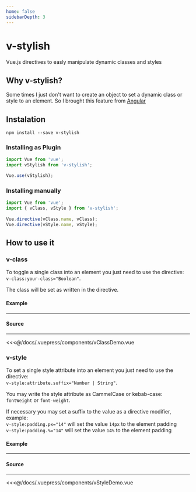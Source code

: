 ```yaml
---
home: false
sidebarDepth: 3
---
```


# v-stylish

Vue.js directives to easly manipulate dynamic classes and styles

## Why v-stylish?

Some times I just don't want to create an object to set a dynamic class or style to an element.
So I brought this feature from [Angular](https://angular.io/guide/template-syntax#binding-targets)

## Instalation

```
npm install --save v-stylish
```

### Installing as Plugin

```js
import Vue from 'vue';
import vStylish from 'v-stylish';

Vue.use(vStylish);
```

### Installing manually

```js
import Vue from 'vue';
import { vClass, vStyle } from 'v-stylish';
  
Vue.directive(vClass.name, vClass);
Vue.directive(vStyle.name, vStyle);
```

## How to use it

### v-class

To toggle a single class into an element you just need to use the directive:    
`v-class:your-class="Boolean"`.  

The class will be set as written in the directive.


#### Example
---

<v-class-demo />

#### Source
---

<<<@/docs/.vuepress/components/vClassDemo.vue

### v-style

To set a single style attribute into an element you just need to use the directive:    
`v-style:attribute.suffix="Number | String"`.  

You may write the style attribute as CammelCase or kebab-case: `fontWeight` or `font-weight`.  

If necessary you may set a suffix to the value as a directive modifier, example:  
`v-style:padding.px="14"` will set the value `14px` to the element padding  
`v-style:padding.%="14"` will set the value `14%` to the element padding

#### Example
---

<v-style-demo />

#### Source
---

<<<@/docs/.vuepress/components/vStyleDemo.vue
